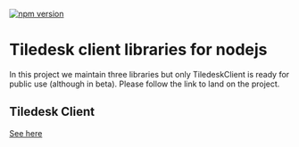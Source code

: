 [![npm version](https://badge.fury.io/js/%40tiledesk%2Ftiledesk-client.svg)](https://badge.fury.io/js/%40tiledesk%2Ftiledesk-client)
# Tiledesk client libraries for nodejs

In this project we maintain three libraries but only TiledeskClient is ready for public use (although in beta). Please follow the link to land on the project.

## Tiledesk Client
[See here](https://github.com/Tiledesk/tiledesk-nodejs-libs/blob/master/tiledesk-client/README.md)

